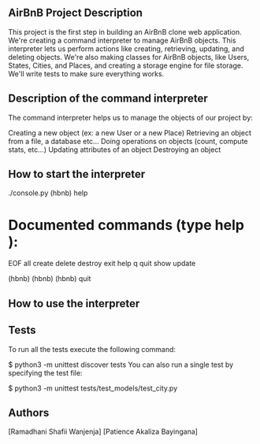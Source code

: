 
## AirBnB Project Description

This project is the first step in building an AirBnB clone web application. We're creating a command interpreter to manage AirBnB objects. This interpreter lets us perform actions like creating, retrieving, updating, and deleting objects. We're also making classes for AirBnB objects, like Users, States, Cities, and Places, and creating a storage engine for file storage. We'll write tests to make sure everything works.

## Description of the command interpreter
The command interpreter helps us to manage the objects of our project by:

Creating a new object (ex: a new User or a new Place)
Retrieving an object from a file, a database etc…
Doing operations on objects (count, compute stats, etc…)
Updating attributes of an object
Destroying an object

## How to start the interpreter
./console.py
(hbnb) help

Documented commands (type help <topic>):
========================================
EOF  all  create  delete  destroy  exit  help  q  quit  show  update

(hbnb) 
(hbnb) 
(hbnb) quit

## How to use the interpreter
## Tests
To run all the tests execute the following command:

$ python3 -m unittest discover tests
You can also run a single test by specifying the test file:

$ python3 -m unittest tests/test_models/test_city.py

## Authors
[Ramadhani Shafii Wanjenja]
[Patience Akaliza Bayingana]